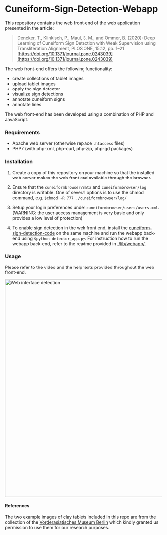 # Cuneiform-Sign-Detection-Webapp


This repository contains the web front-end of the web application presented in the article:
>Dencker, T., Klinkisch, P., Maul, S. M., and Ommer, B. (2020): Deep Learning of Cuneiform Sign Detection with Weak Supervision using Transliteration Alignment, PLOS ONE, 15:12, pp. 1–21
>[https://doi.org/10.1371/journal.pone.0243039](https://doi.org/10.1371/journal.pone.0243039)



The web front-end offers the following functionality:

- create collections of tablet images
- upload tablet images
- apply the sign detector
- visualize sign detections
- annotate cuneiform signs
- annotate lines

The web front-end has been developed using a combination of PHP and JavaScript.


### Requirements

- Apache web server (otherwise replace `.htaccess` files)
- PHP7 (with php-xml, php-curl, php-zip, php-gd packages)


### Installation

1) Create a copy of this repository on your machine so that the installed web server makes the web front end available through the browser.

2) Ensure that the `cuneiformbrowser/data` and `cuneiformbrowser/log` directory is writable.
One of several options is to use the chmod command, e.g. `$chmod -R 777 ./cuneiformbrowser/log/`

3) Setup your login preferences under `cuneiformbrowser/users/users.xml`.
(WARNING: the user access management is very basic and only provides a low level of protection)

4) To enable sign detection in the web front end, install the [cuneiform-sign-detection-code](https://github.com/compvis/cuneiform-sign-detection-code/) on the same machine and run the webapp back-end using `$python detector_app.py`.
For instruction how to run the webapp back-end, refer to the readme provided in [./lib/webapp/](https://github.com/compvis/cuneiform-sign-detection-code/blob/master/lib/webapp/).


### Usage

Please refer to the video and the help texts provided throughout the web front-end.

<img src="https://cunei.iwr.uni-heidelberg.de/cuneiformbrowser/functions/demo_cuneiform_sign_detection.gif" alt="Web interface detection" width="700"/>


#### References

The two example images of clay tablets included in this repo are from the collection of the [Vorderasiatisches Museum Berlin](https://www.smb.museum/en/museums-institutions/vorderasiatisches-museum/home.html) which kindly granted us permission to use them for our research purposes.
